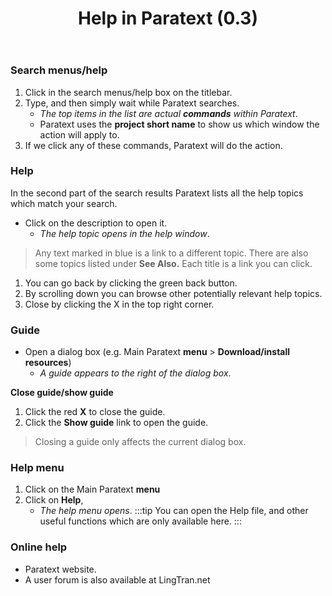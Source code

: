 ﻿---
title:  Help in Paratext (0.3)
---
### Search menus/help

1.  Click in the search menus/help box on the titlebar.
1.  Type, and then simply wait while Paratext searches.
    -  *The top items in the list are actual **commands** within Paratext*.
    -  Paratext uses the **project short name** to show us which window the action will apply to.
1.  If we click any of these commands, Paratext will do the action.

### Help

In the second part of the search results Paratext lists all the help topics which match your search.

-  Click on the description to open it.
    -  *The help topic opens in the help window*.
>  Any text marked in blue is a link to a different topic.
>  There are also some topics listed under **See Also.**
>  Each title is a link you can click.
1.  You can go back by clicking the green back button.
1.  By scrolling down you can browse other potentially relevant help topics.
1.  Close by clicking the X in the top right corner.

### Guide

- Open a dialog box (e.g. Main Paratext **menu** \> **Download/install resources**)
    - *A guide appears to the right of the dialog box*.

**Close guide/show guide**

1.  Click the red **X** to close the guide.
1.  Click the **Show guide** link to open the guide.

>Closing a guide only affects the current dialog box.

### Help menu

1.  Click on the Main Paratext **menu**
1.  Click on **Help**, 
    - *The help menu opens*.
:::tip
You can open the Help file, and other useful functions which are only available here.
:::
### Online help

-  Paratext website.
-  A user forum is also available at LingTran.net